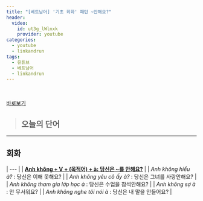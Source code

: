 ```yaml
---
title: "[베트남어] '기초 회화' 패턴 ~안해요?"
header:
  video:
    id: ut3g_lWlnxk
    provider: youtube
categories:
  - youtube
  - linkandrun
tags:
  - 유튜브
  - 베트남어
  - linkandrun
---
```


<br>

[바로보기](https://www.youtube.com/watch?v=ut3g_lWlnxk)


> ## **오늘의 단어**
---

## 회화

| --- |
| __<u>Anh không + V + (목적어) + à: 당신은 ~를 안해요?</u>__ |
| *Anh không hiểu à?* : 당신은 이해 못해요? |
| *Anh không yêu cô ấy à?* : 당신은 그녀를 사랑안해요? |
| *Anh không tham gia lớp học à* : 당신은 수업을 참석안해요? |
| *Anh không sợ à* : 안 무서워요? |
| *Anh không nghe tôi nói à* : 당신은 내 말을 안들어요? |
